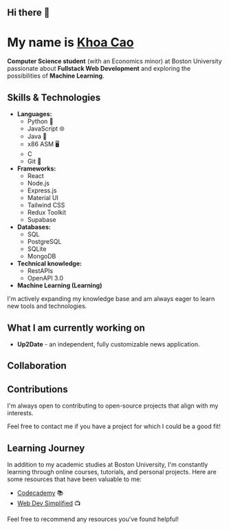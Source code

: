 ## Hi there 👋

# My name is [Khoa Cao](https://koacow.github.io)

**Computer Science student** (with an Economics minor) at Boston University passionate about **Fullstack Web Development** and exploring the possibilities of **Machine Learning**. 

## Skills & Technologies

* **Languages:**
  * Python 🐍
  * JavaScript 🌐
  * Java 🍵
  * x86 ASM 🖥️
  * C 
  * Git 🐙
* **Frameworks:**
  * React
  * Node.js
  * Express.js
  * Material UI
  * Tailwind CSS
  * Redux Toolkit
  * Supabase
* **Databases:**
  * SQL
  * PostgreSQL
  * SQLite
  * MongoDB
* **Technical knowledge:**
  * RestAPIs
  * OpenAPI 3.0
* **Machine Learning (Learning)**

I'm actively expanding my knowledge base and am always eager to learn new tools and technologies.

## What I am currently working on

* **Up2Date** - an independent, fully customizable news application.

## Collaboration

## Contributions

I'm always open to contributing to open-source projects that align with my interests. 

Feel free to contact me if you have a project for which I could be a good fit!

## Learning Journey

In addition to my academic studies at Boston University, I'm constantly learning through online courses, tutorials, and personal projects. Here are some resources that have been valuable to me:

* [Codecademy](https://codecademy.com) 📚
* [Web Dev Simplified](https://www.youtube.com/@WebDevSimplified) 📺

Feel free to recommend any resources you've found helpful!

